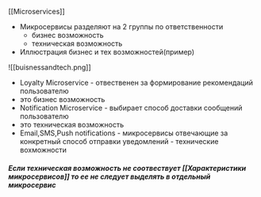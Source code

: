 [[Microservices]]

- Микросервисы разделяют на 2 группы по ответственности
	- бизнес возможность
	- техническая возможность
- Иллюстрация бизнес и тех возможностей(пример)

![[buisnessandtech.png]]

- Loyalty Microservice - отвественен за формирование  рекомендаций пользователю
- это бизнес возможность
- Notification Microservice - выбирает способ доставки сообщений пользователю
- это техническая возможность
- Email,SMS,Push notifications - микросервисы отвечающие за конкретный способ отправки уведомлений - технические вохможности
##### Если техническая возможность не соотвествует [[Характеристики микросервисов]] то ее не следует выделять в отдельный микросервис